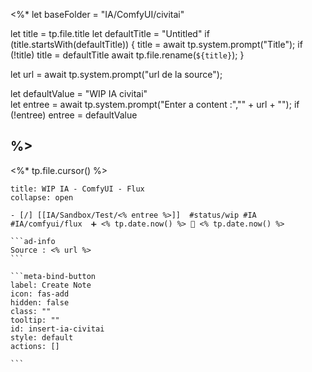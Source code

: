 <%*
  let baseFolder = "IA/ComfyUI/civitai"
  
  let title = tp.file.title
  let defaultTitle = "Untitled"
  if (title.startsWith(defaultTitle)) {
    title = await tp.system.prompt("Title");
    if (!title) title = defaultTitle
    await tp.file.rename(`${title}`);
  } 

let url = await tp.system.prompt("url de la source");

let defaultValue = "WIP IA civitai"  
let entree = await tp.system.prompt("Enter a content :","" + url + "");
if (!entree) entree = defaultValue


%>
---
<%* tp.file.cursor() %> 
`````ad-example
title: WIP IA - ComfyUI - Flux
collapse: open

- [/] [[IA/Sandbox/Test/<% entree %>]]  #status/wip #IA #IA/comfyui/flux  ➕ <% tp.date.now() %> 🛫 <% tp.date.now() %>

```ad-info 
Source : <% url %>
```

```meta-bind-button
label: Create Note
icon: fas-add
hidden: false
class: ""
tooltip: ""
id: insert-ia-civitai
style: default
actions: []

```

````` 
